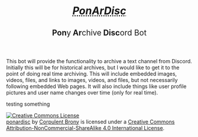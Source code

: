 <!DOCTYPE html>
<html lang="en">
	<head>
		<meta charset="utf-8">
		<base href="https://github.com/CorpulentBrony/ponardisc/blob/master/README.md">
		<link rel="publisher" type="text/html" href="//twitter.com/corpulentbrony" hreflang="en">
		<link rel="bestpony" type="text/html" href="//tsibp.com" hreflang="en">
		<link rel="license" type="text/html" href="//creativecommons.org/licenses/by-nc-sa/4.0/">
		<title>ponardisc</title>
	</head>
	<body>
		<main>
			<header>
				<h1><dfn><abbr title="Pony Archive Discord">PonArDisc</abbr></dfn></h1>
				<h2>Pon<span style="font-weight: normal;">y</span> Ar<span style="font-weight: normal;">chive</span> Disc<span style="font-weight: normal;">ord Bot</span></h2>
			</header>
			<section>
				This bot will provide the functionality to archive a text channel from Discord.  Initially this will be for historical archives, but I would like to get it to the point of doing real time archiving.  This will include embedded images, videos, files, and links to images, videos, and files, but not necessarily following embedded Web pages.  It will also include things like user profile pictures and user name changes over time (only for real time).
			</section>
			<p class="lead">testing something</p>
			<footer>
				<div><a rel="license" href="//creativecommons.org/licenses/by-nc-sa/4.0/"><img alt="Creative Commons License" src="https://i.creativecommons.org/l/by-nc-sa/4.0/88x31.png"></a></div>
				<div>
					<a href="//github.com/CorpulentBrony/ponardisc">ponardisc</a> by <a href="//github.com/CorpulentBrony">Corpulent Brony</a> is licensed under a <a rel="license" href="//creativecommons.org/licenses/by-nc-sa/4.0/">Creative Commons Attribution-NonCommercial-ShareAlike 4.0 International License</a>.
				</div>
			</footer>
		</main>
	</body>
</html>